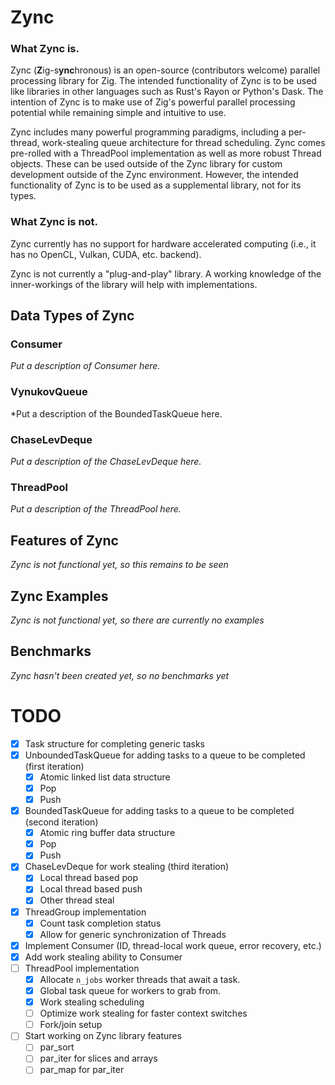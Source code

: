 # Zync

### What Zync is.

Zync (**Z**ig-s**ync**hronous) is an open-source (contributors welcome) parallel processing library for Zig. The intended functionality of Zync is to be used like libraries in other languages such as Rust's Rayon or Python's Dask.
The intention of Zync is to make use of Zig's powerful parallel processing potential while remaining simple and intuitive to use.

Zync includes many powerful programming paradigms, including a per-thread, work-stealing queue architecture for thread scheduling. Zync comes pre-rolled with a ThreadPool implementation as well as more robust
Thread objects. These can be used outside of the Zync library for custom development outside of the Zync environment. However, the intended functionality of Zync is to be used as a supplemental library, not for
its types.

### What Zync is not.

Zync currently has no support for hardware accelerated computing (i.e., it has no OpenCL, Vulkan, CUDA, etc. backend).

Zync is not currently a "plug-and-play" library. A working knowledge of the inner-workings of the library will help with implementations.

## Data Types of Zync

### Consumer

*Put a description of Consumer here.*

### VynukovQueue

*Put a description of the BoundedTaskQueue here.

### ChaseLevDeque

*Put a description of the ChaseLevDeque here.*

### ThreadPool

*Put a description of the ThreadPool here.*

## Features of Zync

*Zync is not functional yet, so this remains to be seen*

## Zync Examples

*Zync is not functional yet, so there are currently no examples*

## Benchmarks

*Zync hasn't been created yet, so no benchmarks yet*

# TODO

- [X] Task structure for completing generic tasks
- [X] UnboundedTaskQueue for adding tasks to a queue to be completed (first iteration)
  - [X] Atomic linked list data structure
  - [X] Pop
  - [X] Push
- [X] BoundedTaskQueue for adding tasks to a queue to be completed (second iteration)
  - [X] Atomic ring buffer data structure
  - [X] Pop
  - [X] Push
- [X] ChaseLevDeque for work stealing (third iteration)
  - [X] Local thread based pop
  - [X] Local thread based push
  - [X] Other thread steal
- [X] ThreadGroup implementation
  - [X] Count task completion status
  - [X] Allow for generic synchronization of Threads  
- [X] Implement Consumer (ID, thread-local work queue, error recovery, etc.)
- [X] Add work stealing ability to Consumer
- [ ] ThreadPool implementation
  - [X] Allocate `n_jobs` worker threads that await a task.
  - [X] Global task queue for workers to grab from.
  - [X] Work stealing scheduling
  - [ ] Optimize work stealing for faster context switches
  - [ ] Fork/join setup
- [ ] Start working on Zync library features
  - [ ] par_sort
  - [ ] par_iter for slices and arrays
  - [ ] par_map for par_iter
